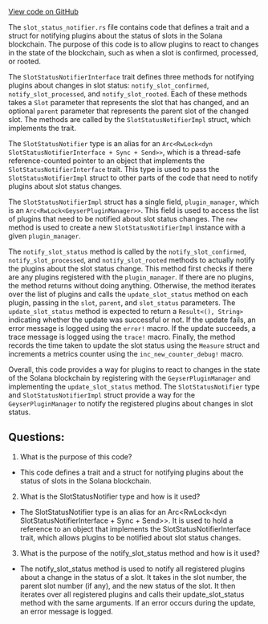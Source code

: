 
[View code on GitHub](https://github.com/solana-labs/solana/blob/master/geyser-plugin-manager/src/slot_status_notifier.rs)

The `slot_status_notifier.rs` file contains code that defines a trait and a struct for notifying plugins about the status of slots in the Solana blockchain. The purpose of this code is to allow plugins to react to changes in the state of the blockchain, such as when a slot is confirmed, processed, or rooted.

The `SlotStatusNotifierInterface` trait defines three methods for notifying plugins about changes in slot status: `notify_slot_confirmed`, `notify_slot_processed`, and `notify_slot_rooted`. Each of these methods takes a `Slot` parameter that represents the slot that has changed, and an optional `parent` parameter that represents the parent slot of the changed slot. The methods are called by the `SlotStatusNotifierImpl` struct, which implements the trait.

The `SlotStatusNotifier` type is an alias for an `Arc<RwLock<dyn SlotStatusNotifierInterface + Sync + Send>>`, which is a thread-safe reference-counted pointer to an object that implements the `SlotStatusNotifierInterface` trait. This type is used to pass the `SlotStatusNotifierImpl` struct to other parts of the code that need to notify plugins about slot status changes.

The `SlotStatusNotifierImpl` struct has a single field, `plugin_manager`, which is an `Arc<RwLock<GeyserPluginManager>>`. This field is used to access the list of plugins that need to be notified about slot status changes. The `new` method is used to create a new `SlotStatusNotifierImpl` instance with a given `plugin_manager`.

The `notify_slot_status` method is called by the `notify_slot_confirmed`, `notify_slot_processed`, and `notify_slot_rooted` methods to actually notify the plugins about the slot status change. This method first checks if there are any plugins registered with the `plugin_manager`. If there are no plugins, the method returns without doing anything. Otherwise, the method iterates over the list of plugins and calls the `update_slot_status` method on each plugin, passing in the `slot`, `parent`, and `slot_status` parameters. The `update_slot_status` method is expected to return a `Result<(), String>` indicating whether the update was successful or not. If the update fails, an error message is logged using the `error!` macro. If the update succeeds, a trace message is logged using the `trace!` macro. Finally, the method records the time taken to update the slot status using the `Measure` struct and increments a metrics counter using the `inc_new_counter_debug!` macro.

Overall, this code provides a way for plugins to react to changes in the state of the Solana blockchain by registering with the `GeyserPluginManager` and implementing the `update_slot_status` method. The `SlotStatusNotifier` type and `SlotStatusNotifierImpl` struct provide a way for the `GeyserPluginManager` to notify the registered plugins about changes in slot status.
## Questions: 
 1. What is the purpose of this code?
- This code defines a trait and a struct for notifying plugins about the status of slots in the Solana blockchain.

2. What is the SlotStatusNotifier type and how is it used?
- The SlotStatusNotifier type is an alias for an Arc<RwLock<dyn SlotStatusNotifierInterface + Sync + Send>>. It is used to hold a reference to an object that implements the SlotStatusNotifierInterface trait, which allows plugins to be notified about slot status changes.

3. What is the purpose of the notify_slot_status method and how is it used?
- The notify_slot_status method is used to notify all registered plugins about a change in the status of a slot. It takes in the slot number, the parent slot number (if any), and the new status of the slot. It then iterates over all registered plugins and calls their update_slot_status method with the same arguments. If an error occurs during the update, an error message is logged.